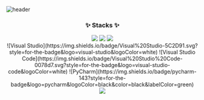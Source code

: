 <!--타이틀 부분-->
![header](https://capsule-render.vercel.app/api?type=venom&color=d6ace6&height=200&section=header&text=Jiwan's%20github&fontSize=60)

<!--내용 부분-->
<h3 align="center">✨ Stacks ✨</h3>
<div align="center">
  <img src="https://img.shields.io/badge/c-A8B9CC?style=for-the-badge&logo=c&logoColor=black">
  <img src="https://img.shields.io/badge/c++-00599C?style=for-the-badge&logo=c%2B%2B&logoColor=white">
  <img src="https://img.shields.io/badge/python-3776AB?style=for-the-badge&logo=python&logoColor=white">
  <br>
  ![Visual Studio](https://img.shields.io/badge/Visual%20Studio-5C2D91.svg?style=for-the-badge&logo=visual-studio&logoColor=white)
  ![Visual Studio Code](https://img.shields.io/badge/Visual%20Studio%20Code-0078d7.svg?style=for-the-badge&logo=visual-studio-code&logoColor=white)
  ![PyCharm](https://img.shields.io/badge/pycharm-143?style=for-the-badge&logo=pycharm&logoColor=black&color=black&labelColor=green)
  <br>
  <img src="https://img.shields.io/badge/linux-FCC624?style=for-the-badge&logo=linux&logoColor=black"> 
</div>
